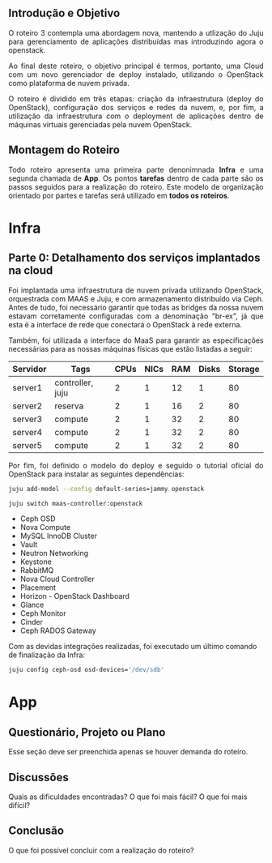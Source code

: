 ## <b>Introdução e Objetivo</b>

<p align="justify">
O roteiro 3 contempla uma abordagem nova, mantendo a utlização do Juju para gerenciamento de aplicações distribuídas mas introduzindo agora o openstack.
</p>

<p align="justify">
Ao final deste roteiro, o objetivo principal é termos, portanto, uma Cloud com um novo gerenciador de deploy instalado, utilizando o OpenStack como plataforma de nuvem privada. 
</p> 

<p align="justify"> 
O roteiro é dividido em três etapas: criação da infraestrutura (deploy do OpenStack), configuração dos serviços e redes da nuvem, e, por fim, a utilização da infraestrutura com o deployment de aplicações dentro de máquinas virtuais gerenciadas pela nuvem OpenStack.
</p>

## <b>Montagem do Roteiro</b>

<p align="justify">
Todo roteiro apresenta uma primeira parte denonimnada <b>Infra</b> e uma segunda chamada de <b>App</b>.
Os pontos <b>tarefas</b> dentro de cada parte são os passos seguidos para a realização do roteiro. 
Este modelo de organização orientado por partes e tarefas será utilizado em <b>todos os roteiros</b>.
</p>

# <b>Infra</b>

## <b>Parte 0: Detalhamento dos serviços implantados na cloud</b>

<p align="justify">
Foi implantada uma infraestrutura de nuvem privada utilizando OpenStack, orquestrada com MAAS e Juju, e com armazenamento distribuído via Ceph. Antes de tudo, foi necessário garantir que todas as bridges da nossa nuvem estavam corretamente configuradas com a denominação "br-ex", já que esta é a interface de rede que conectará o OpenStack à rede externa.
</p>

<p align="justify"> 
Também, foi utilizada a interface do MaaS para garantir as especificações necessárias para as nossas máquinas físicas que estão listadas a seguir:
</p>

| Servidor | Tags | CPUs | NICs | RAM | Disks | Storage |
|----------|------|------|------|-----|-------|---------|
| server1  | controller, juju | 2 | 1 | 12 | 1 | 80
| server2  | reserva | 2 | 1 | 16 | 2 | 80
| server3  | compute | 2 | 1 | 32 | 2 | 80
| server4  | compute | 2 | 1 | 32 | 2 | 80
| server5  | compute | 2 | 1 | 32 | 2 | 80

<p align="justify"> 
Por fim, foi definido o modelo do deploy e seguido o tutorial oficial do OpenStack para instalar as seguintes dependências: 
</p>

``` bash
juju add-model --config default-series=jammy openstack

juju switch maas-controller:openstack
```

- Ceph OSD
- Nova Compute
- MySQL InnoDB Cluster
- Vault
- Neutron Networking
- Keystone 
- RabbitMQ
- Nova Cloud Controller
- Placement
- Horizon - OpenStack Dashboard
- Glance 
- Ceph Monitor
- Cinder
- Ceph RADOS Gateway

<p>Com as devidas integrações realizadas, foi executado um último comando de finalização da Infra:</p>

``` bash
juju config ceph-osd osd-devices='/dev/sdb'
``` 

# <b>App</b>

## <b>Questionário, Projeto ou Plano</b>

Esse seção deve ser preenchida apenas se houver demanda do roteiro.

## <b>Discussões</b>

Quais as dificuldades encontradas? O que foi mais fácil? O que foi mais difícil?

## <b>Conclusão</b>

O que foi possível concluir com a realização do roteiro?